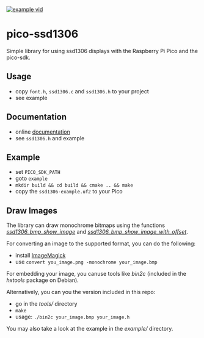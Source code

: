 [![example vid](ssd1306-example.gif)]()

# pico-ssd1306
Simple library for using ssd1306 displays with the Raspberry Pi Pico and the pico-sdk.

## Usage
* copy `font.h`, `ssd1306.c` and `ssd1306.h` to your project 
* see example

## Documentation
* online [documentation](https://daschr.github.io/pico-ssd1306/)
* see `ssd1306.h` and example

## Example
* set `PICO_SDK_PATH`
* goto `example`
* `mkdir build && cd build && cmake .. && make`
* copy the `ssd1306-example.uf2` to your Pico

## Draw Images
The library can draw monochrome bitmaps using the functions [*ssd1306_bmp_show_image*](https://daschr.github.io/pico-ssd1306/ssd1306_8h.html#a89d1f4edb34d5860df01a62512cc3949) and [*ssd1306_bmp_show_image_with_offset*](https://daschr.github.io/pico-ssd1306/ssd1306_8h.html#a1624a5ea20392d5614b84094e94160b0).

For converting an image to the supported format, you can do the following:

* install [ImageMagick](https://imagemagick.org/)
* use `convert you_image.png -monochrome your_image.bmp`

For embedding your image, you canuse tools like *bin2c* (included in the *hxtools* package on Debian).

Alternatively, you can you the version included in this repo:

* go in the *tools/* directory
* `make`
* usage: `./bin2c your_image.bmp your_image.h`

You may also take a look at the example in the *example/* directory.

